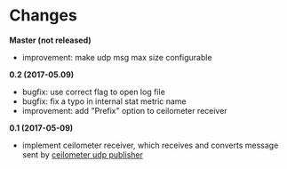 Changes
===========

**Master (not released)**

  - improvement: make udp msg max size configurable

**0.2 (2017-05.09)**

  - bugfix: use correct flag to open log file
  - bugfix: fix a typo in internal stat metric name
  - improvement: add "Prefix" option to ceilometer receiver

**0.1 (2017-05-09)**

  - implement ceilometer receiver, which receives and converts message sent by [ceilometer udp publisher](https://github.com/openstack/ceilometer/blob/master/ceilometer/publisher/udp.py)
